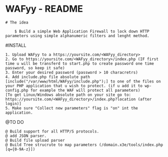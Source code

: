 # WAFyy - README

	# The idea

		$ Build a simple Web Application Firewall to lock down HTTP parameters using simple alphanumeric filters and lenght method.




#INSTALL

	1. Upload WAFyy to a https://yoursite.com/<WAFyy_directory>
	2. Go to https://yoursite.com/<WAFyy_directory>/index.php (IF first time u will be transferd to start.php to create password one time password, so keep it safe)
	3. Enter your desired password (password > 10 characretrs)
	4. Add include.php file absolute path [include("/var/www/html/WAFyy/include.php");] to one of the files on your PHP application that u wish to protect. (if u add it to wp-config.php for example the WAF will protect all parameters) 
	[To get Linux/Windows absolute path on your site go to: https://yoursite.com/<WAFyy_directory>/index.php?location (after login)]
	5. Make sure "Collect new parameters" flag is "on" int the application.


@TO DO

	@ Build support for all HTTP/S protocols.
	@ add JSON parser.
	@ Build file upload parser
	@ Build Tree strucrute to map parameters (/domain.x3e/tools/index.php [q={0-9A-z}]) 

